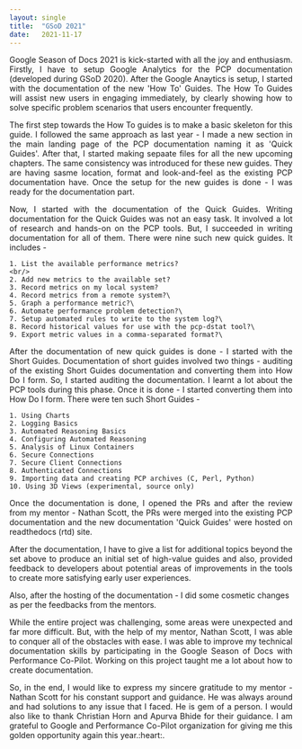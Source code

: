 ```yaml
---
layout: single
title:  "GSoD 2021"
date:   2021-11-17
---
```


<p style='text-align: justify;'>
Google Season of Docs 2021 is kick-started with all the joy and enthusiasm. Firstly, I have to setup Google Analytics for the PCP documentation (developed during GSoD 2020). After the Google Anaytics is setup, I started with the documentation of the new 'How To' Guides. The How To Guides will assist new users in engaging immediately, by clearly showing how to solve specific problem scenarios that users encounter frequently. 
</p>

<p style='text-align: justify;'>
The first step towards the How To guides is to make a basic skeleton for this guide. I followed the same approach as last year - I made a new section in the main landing page of the PCP documentation naming it as 'Quick Guides'. After that, I started making sepaate files for all the new upcoming chapters. The same consistency was introduced for these new guides. They are having sasme location, format and look-and-feel as the existing PCP documentation have. Once the setup for the new guides is done - I was ready for the documentation part.
</p>

<p style='text-align: justify;'>
Now, I started with the documentation of the Quick Guides. Writing documentation for the Quick Guides was not an easy task. It involved a lot of research and hands-on on the PCP tools. But, I succeeded in writing documentation for all of them. There were nine such new quick guides. It includes - 

    1. List the available performance metrics?
    <br/>
    2. Add new metrics to the available set?  
    3. Record metrics on my local system?  
    4. Record metrics from a remote system?\
    5. Graph a performance metric?\
    6. Automate performance problem detection?\
    7. Setup automated rules to write to the system log?\
    8. Record historical values for use with the pcp-dstat tool?\
    9. Export metric values in a comma-separated format?\
</p>

<p style='text-align: justify;'>
After the documentation of new quick guides is done - I started with the Short Guides. Documentation of short guides involved two things - auditing of the existing Short Guides documentation and converting them into How Do I form. So, I started auditing the documentation. I learnt a lot about the PCP tools during this phase. Once it is done - I started converting them into How Do I form. There were ten such Short Guides - 

    1. Using Charts
    2. Logging Basics
    3. Automated Reasoning Basics
    4. Configuring Automated Reasoning
    5. Analysis of Linux Containers
    6. Secure Connections
    7. Secure Client Connections
    8. Authenticated Connections
    9. Importing data and creating PCP archives (C, Perl, Python)
    10. Using 3D Views (experimental, source only)

</p>

<p style='text-align: justify;'>
Once the documentation is done, I opened the PRs and after the review from my mentor - Nathan Scott, the PRs were merged into the existing PCP documentation and the new documentation 'Quick Guides' were hosted on readthedocs (rtd) site.
</p>

<p style='text-align: justify;'>
After the documentation, I have to give a list for additional topics beyond the set above to produce an initial set of high-value guides and also, provided feedback to developers about potential areas of improvements in the tools to create more satisfying early user experiences. 

Also, after the hosting of the documentation - I did some cosmetic changes as per the feedbacks from the mentors. 
</p>

<p style='text-align: justify;'>
While the entire project was challenging, some areas were unexpected and far more difficult. But, with the help of my mentor, Nathan Scott, I was able to conquer all of the obstacles with ease. I was able to improve my technical documentation skills by participating in the Google Season of Docs with Performance Co-Pilot. Working on this project taught me a lot about how to create documentation.
</p>

<p style='text-align: justify;'>
So, in the end, I would like to express my sincere gratitude to my mentor - Nathan Scott for his constant support and guidance. He was always around and had solutions to any issue that I faced. He is gem of a person. I would also like to thank Christian Horn and Apurva Bhide for their guidance. 
I am grateful to Google and Performance Co-Pilot organization for giving me this golden opportunity again this year.:heart:.